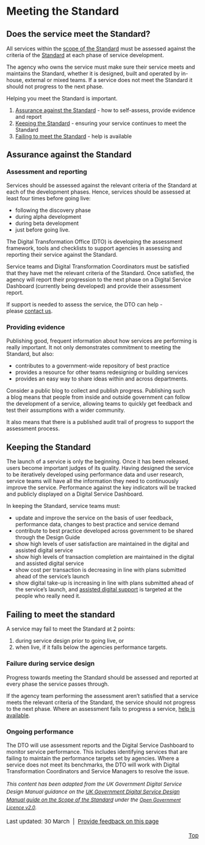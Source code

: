 <!DOCTYPE html PUBLIC "-//W3C//DTD XHTML 1.0 Transitional//EN" "http://www.w3.org/TR/xhtml1/DTD/xhtml1-transitional.dtd">
<html xmlns="http://www.w3.org/1999/xhtml">
<head>
  <meta http-equiv="Content-Type" content="text/html; charset=utf-8" />
  <meta http-equiv="Content-Style-Type" content="text/css" />
  <meta name="generator" content="pandoc" />
  <title></title>
  <style type="text/css">code{white-space: pre;}</style>
</head>
<body>
<h1>
Meeting the Standard
</h1>
<h2>
Does the service meet the Standard?
</h2>
<p>
All services within the <a href="/standard/scope-digital-service-standard">scope of the Standard</a> must be assessed against the criteria of the <a href="/standard">Standard</a> at each phase of service development.
</p>
<p>
The agency who owns the service must make sure their service meets and maintains the Standard, whether it is designed, built and operated by in-house, external or mixed teams. If a service does not meet the Standard it should not progress to the next phase.
</p>
<p>
Helping you meet the Standard is important.
</p>
<ol><li>
<a href="#assurance">Assurance against the Standard</a> - how to self-assess, provide evidence and report
</li>
<li>
<a href="#keeping">Keeping the Standard</a> - ensuring your service continues to meet the Standard
</li>
<li>
<a href="#failing">Failing to meet the Standard</a> - help is available 
</li>
</ol><h2 style="line-height: 22.15px;">
<a id="assurance" name="assurance"></a>Assurance against the Standard
</h2>
<h3>
Assessment and reporting
</h3>
<p>
Services should be assessed against the relevant criteria of the Standard at each of the development phases. Hence, services should be assessed at least four times before going live:
</p>
<ul><li>
following the discovery phase
</li>
<li>
during alpha development
</li>
<li>
during beta development
</li>
<li>
just before going live.
</li>
</ul><p>
The Digital Transformation Office (DTO) is developing the assessment framework, tools and checklists to support agencies in assessing and reporting their service against the Standard.
</p>
<p>
Service teams and Digital Transformation Coordinators must be satisfied that they have met the relevant criteria of the Standard. Once satisfied, the agency will report their progression to the next phase on a Digital Service Dashboard (currently being developed) and provide their assessment report.  
</p>
<p>
If support is needed to assess the service, the DTO can help - please <a href="/contact-us">contact us</a>.
</p>
<h3 style="line-height: 22.15px;">
Providing evidence
</h3>
<p>
Publishing good, frequent information about how services are performing is really important. It not only demonstrates commitment to meeting the Standard, but also:
</p>
<ul><li>
contributes to a government-wide repository of best practice
</li>
<li>
provides a resource for other teams redesigning or building services
</li>
<li>
provides an easy way to share ideas within and across departments.
</li>
</ul><p>
Consider a public blog to collect and publish progress. Publishing such a blog means that people from inside and outside government can follow the development of a service, allowing teams to quickly get feedback and test their assumptions with a wider community.
</p>
<p>
It also means that there is a published audit trail of progress to support the assessment process.
</p>
<h2 style="line-height: 22.15px;">
<a id="keeping" name="keeping"></a>Keeping the Standard
</h2>
<p>
The launch of a service is only the beginning. Once it has been released, users become important judges of its quality. Having designed the service to be iteratively developed using performance data and user research, service teams will have all the information they need to continuously improve the service. Performance against the key indicators will be tracked and publicly displayed on a Digital Service Dashboard.
</p>
<p>
In keeping the Standard, service teams must:
</p>
<ul><li>
update and improve the service on the basis of user feedback, performance data, changes to best practice and service demand
</li>
<li>
contribute to best practice developed across government to be shared through the Design Guide
</li>
<li>
show high levels of user satisfaction are maintained in the digital and assisted digital service
</li>
<li>
show high levels of transaction completion are maintained in the digital and assisted digital service
</li>
<li>
show cost per transaction is decreasing in line with plans submitted ahead of the service’s launch
</li>
<li>
show digital take-up is increasing in line with plans submitted ahead of the service’s launch, and <a href="/design-guides/guide/assisted-digital">assisted digital support</a> is targeted at the people who really need it.
</li>
</ul><h2 style="line-height: 22.15px;">
<a id="failing" name="failing"></a>Failing to meet the standard
</h2>
<p>
A service may fail to meet the Standard at 2 points:
</p>
<ol><li>
during service design prior to going live, or
</li>
<li>
when live, if it falls below the agencies performance targets.
</li>
</ol><h3 style="line-height: 22.15px;">
Failure during service design
</h3>
<p>
Progress towards meeting the Standard should be assessed and reported at every phase the service passes through.
</p>
<p>
If the agency team performing the assessment aren’t satisfied that a service meets the relevant criteria of the Standard, the service should not progress to the next phase. Where an assessment fails to progress a service, <a href="/contact-us">help is available</a>.
</p>
<h3 style="line-height: 22.15px;">
Ongoing performance
</h3>
<p>
The DTO will use assessment reports and the Digital Service Dashboard to monitor service performance. This includes identifying services that are failing to maintain the performance targets set by agencies. Where a service does not meet its benchmarks, the DTO will work with Digital Transformation Coordinators and Service Managers to resolve the issue.
</p>
<p style="line-height: 22.15px; font-size: 14.76px;">
<em style="line-height: 1.5em; font-size: 0.92em;">This content has been adapted from the UK Government Digital Service Design Manual guidance on the <a href="https://www.gov.uk/service-manual/digital-by-default/scope-of-the-standard.html">UK Government Digital Service Design Manual guide on the Scope of the Standard</a> under the </em><em style="line-height: 1.5em; font-size: 0.92em;"><a href="https://www.nationalarchives.gov.uk/doc/open-government-licence/version/2/" style="line-height: 1.5em; font-size: 0.92em;">Open Government Licence v2.0</a>.</em>
</p>
<p style="line-height: 22.15px; font-size: 14.76px;">
Last updated: 30 March  |  <a href="/feedback?url_from=Meetingthestandard">Provide feedback on this page</a>
</p>
<p style="text-align: right; line-height: 22.15px; font-size: 14.76px;">
<a href="#" style="line-height: 22.15px; font-size: 14.76px;">Top</a>
</p>
</body>
</html>
